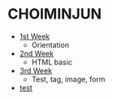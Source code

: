 # CHOIMINJUN
- [1st  Week](https://velours1.github.io/CHOIMINJUN/first.html "1주차 과제")<br>
  + Orientation<br>
- [2nd  Week](https://velours1.github.io/CHOIMINJUN/second.html "2주차 과제")<br>
  + HTML basic<br>
- [3rd  Week](https://velours1.github.io/CHOIMINJUN/third.html "3주차 과제")<br>
  + Test, tag, image, form<br>
- [test](https://velours1.github.io/CHOIMINJUN/third.md "3주차 과제")<br>

